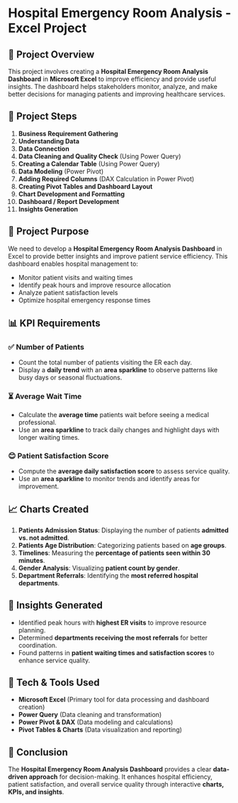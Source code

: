 # Hospital Emergency Room Analysis - Excel Project

## 📌 Project Overview
This project involves creating a **Hospital Emergency Room Analysis Dashboard** in **Microsoft Excel** to improve efficiency and provide useful insights. The dashboard helps stakeholders monitor, analyze, and make better decisions for managing patients and improving healthcare services. 

## 🚀 Project Steps
1. **Business Requirement Gathering**
2. **Understanding Data**
3. **Data Connection**
4. **Data Cleaning and Quality Check** (Using Power Query)
5. **Creating a Calendar Table** (Using Power Query)
6. **Data Modeling** (Power Pivot)
7. **Adding Required Columns** (DAX Calculation in Power Pivot)
8. **Creating Pivot Tables and Dashboard Layout**
9. **Chart Development and Formatting**
10. **Dashboard / Report Development**
11. **Insights Generation**

## 🎯 Project Purpose
We need to develop a **Hospital Emergency Room Analysis Dashboard** in Excel to provide better insights and improve patient service efficiency. This dashboard enables hospital management to:
- Monitor patient visits and waiting times
- Identify peak hours and improve resource allocation
- Analyze patient satisfaction levels
- Optimize hospital emergency response times

## 📊 KPI Requirements
### ✅ Number of Patients
- Count the total number of patients visiting the ER each day.
- Display a **daily trend** with an **area sparkline** to observe patterns like busy days or seasonal fluctuations.

### ⏳ Average Wait Time
- Calculate the **average time** patients wait before seeing a medical professional.
- Use an **area sparkline** to track daily changes and highlight days with longer waiting times.

### 😊 Patient Satisfaction Score
- Compute the **average daily satisfaction score** to assess service quality.
- Use an **area sparkline** to monitor trends and identify areas for improvement.

## 📈 Charts Created
1. **Patients Admission Status**: Displaying the number of patients **admitted vs. not admitted**.
2. **Patients Age Distribution**: Categorizing patients based on **age groups**.
3. **Timelines**: Measuring the **percentage of patients seen within 30 minutes**.
4. **Gender Analysis**: Visualizing **patient count by gender**.
5. **Department Referrals**: Identifying the **most referred hospital departments**.

## 🏥 Insights Generated
- Identified peak hours with **highest ER visits** to improve resource planning.
- Determined **departments receiving the most referrals** for better coordination.
- Found patterns in **patient waiting times and satisfaction scores** to enhance service quality.

## 📌 Tech & Tools Used
- **Microsoft Excel** (Primary tool for data processing and dashboard creation)
- **Power Query** (Data cleaning and transformation)
- **Power Pivot & DAX** (Data modeling and calculations)
- **Pivot Tables & Charts** (Data visualization and reporting)

## 📜 Conclusion
The **Hospital Emergency Room Analysis Dashboard** provides a clear **data-driven approach** for decision-making. It enhances hospital efficiency, patient satisfaction, and overall service quality through interactive **charts, KPIs, and insights**.
